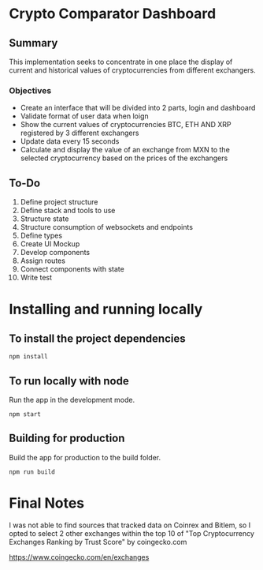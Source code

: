 # Crypto Comparator Dashboard

## Summary

This implementation seeks to concentrate in one place the display of current and historical values of cryptocurrencies from different exchangers.

### Objectives
- Create an interface that will be divided into 2 parts, login and dashboard
- Validate format of user data when loign
- Show the current values of cryptocurrencies BTC, ETH AND XRP registered by 3 different exchangers
- Update data every 15 seconds
- Calculate and display the value of an exchange from MXN to the selected cryptocurrency based on the prices of the exchangers

## To-Do

1. Define project structure
2. Define stack and tools to use
3. Structure state
4. Structure consumption of websockets and endpoints
5. Define types
6. Create UI Mockup
7. Develop components
8. Assign routes
9. Connect components with state
10. Write test

# Installing and running locally

## To install the project dependencies
``` shell script
npm install
```

## To run locally with node
Run the app in the development mode.
``` shell script
npm start
```

## Building for production
Build the app for production to the build folder.
``` shell script
npm run build
```

# Final Notes

I was not able to find sources that tracked data on Coinrex and Bitlem, so I opted to select 2 other exchanges within the top 10 of "Top Cryptocurrency Exchanges Ranking by Trust Score" by coingecko.com

https://www.coingecko.com/en/exchanges